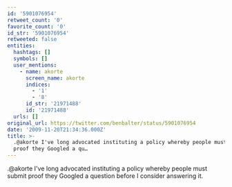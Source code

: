 ```yaml
---
id: '5901076954'
retweet_count: '0'
favorite_count: '0'
id_str: '5901076954'
retweeted: false
entities:
  hashtags: []
  symbols: []
  user_mentions:
    - name: akorte
      screen_name: akorte
      indices:
        - '1'
        - '8'
      id_str: '21971488'
      id: '21971488'
  urls: []
original_url: https://twitter.com/benbalter/status/5901076954
date: '2009-11-20T21:34:36.000Z'
title: >-
  .@akorte I've long advocated instituting a policy whereby people must submit
  proof they Googled a qu…
---
```


.@akorte I've long advocated instituting a policy whereby people must submit proof they Googled a question before I consider answering it.
